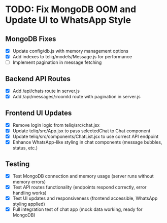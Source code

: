 # TODO: Fix MongoDB OOM and Update UI to WhatsApp Style

## MongoDB Fixes
- [x] Update config/db.js with memory management options
- [x] Add indexes to teliq/models/Message.js for performance
- [ ] Implement pagination in message fetching

## Backend API Routes
- [x] Add /api/chats route in server.js
- [x] Add /api/messages/:roomId route with pagination in server.js

## Frontend UI Updates
- [x] Remove login logic from teliq/src/chat.jsx
- [x] Update teliq/src/App.jsx to pass selectedChat to Chat component
- [x] Update teliq/src/components/ChatList.jsx to use correct API endpoint
- [x] Enhance WhatsApp-like styling in chat components (message bubbles, status, etc.)

## Testing
- [x] Test MongoDB connection and memory usage (server runs without memory errors)
- [x] Test API routes functionality (endpoints respond correctly, error handling works)
- [x] Test UI updates and responsiveness (frontend accessible, WhatsApp styling applied)
- [x] Full integration test of chat app (mock data working, ready for MongoDB)
